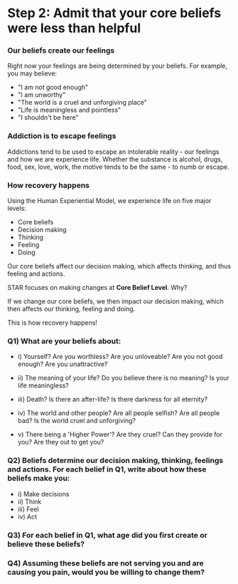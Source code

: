 # Step 2: Admit that your core beliefs were less than helpful

### Our beliefs create our feelings
Right now your feelings are being determined by your beliefs. For example, you may believe:
- "I am not good enough"
- "I am unworthy"
- "The world is a cruel and unforgiving place"
- "Life is meaningless and pointless"
- "I shouldn't be here"

### Addiction is to escape feelings
Addictions tend to be used to escape an intolerable reality - our feelings and how we are experience life. Whether the substance is alcohol, drugs, food, sex, love, work, the motive tends to be the same - to numb or escape.

### How recovery happens
Using the Human Experiential Model, we experience life on five major levels:
- Core beliefs
- Decision making
- Thinking
- Feeling
- Doing

Our core beliefs affect our decision making, which affects thinking, and thus feeling and actions.

STAR focuses on making changes at <strong>Core Belief Level</strong>. Why?

If we change our core beliefs, we then impact our decision making, which then affects our thinking, feeling and doing.

This is how recovery happens!

### Q1) What are your beliefs about:
- i) Yourself? Are you worthless? Are you unloveable? Are you not good enough? Are you unattractive?

- ii) The meaning of your life? Do you believe there is no meaning? Is your life meaningless?

- iii) Death? Is there an after-life? Is there darkness for all eternity?

- iv) The world and other people? Are all people selfish? Are all people bad? Is the world cruel and unforgiving?

- v) There being a 'Higher Power'? Are they cruel? Can they provide for you? Are they out to get you?

### Q2) Beliefs determine our decision making, thinking, feelings and actions. For each belief in Q1, write about how these beliefs make you:
- i) Make decisions
- ii) Think
- iii) Feel
- iv) Act

### Q3) For each belief in Q1, what age did you first create or believe these beliefs?

### Q4) Assuming these beliefs are not serving you and are causing you pain, would you be willing to change them?
